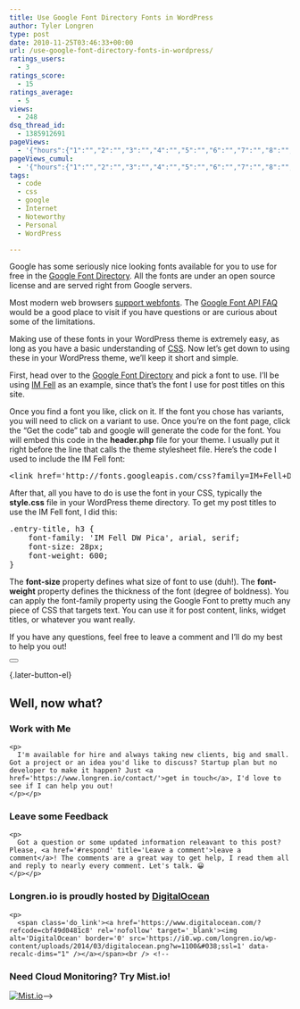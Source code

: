 ```yaml
---
title: Use Google Font Directory Fonts in WordPress
author: Tyler Longren
type: post
date: 2010-11-25T03:46:33+00:00
url: /use-google-font-directory-fonts-in-wordpress/
ratings_users:
  - 3
ratings_score:
  - 15
ratings_average:
  - 5
views:
  - 248
dsq_thread_id:
  - 1385912691
pageViews:
  - '{"hours":{"1":"","2":"","3":"","4":"","5":"","6":"","7":"","8":"","9":"","10":"","11":"","12":"","13":"","14":"","15":"","16":"","17":"","18":"","19":"","20":"","21":"","22":"","23":"","24":"","25":"","26":"","27":"","28":"","29":"","30":"","31":"","32":"","33":"","34":"","35":"","36":"","37":"","38":"","39":"","40":"","41":"","42":"","43":"","44":"","45":"","46":"","47":""},"days":{"2":"","3":"","4":"","5":"","6":"","7":"","8":"","9":"","10":"","11":"","12":"","13":"","14":""},"weeks":{"3":"","4":"","5":"","6":"","7":"","8":"","9":"","10":"","11":"","12":""},"months":{"4":"","5":"","6":"","7":"","8":"","9":"","10":"","11":"","12":"","13":"","14":"","15":"","16":"","17":"","18":"","19":"","20":"","21":"","22":"","23":"","24":""}}'
pageViews_cumul:
  - '{"hours":{"1":"","2":"","3":"","4":"","5":"","6":"","7":"","8":"","9":"","10":"","11":"","12":"","13":"","14":"","15":"","16":"","17":"","18":"","19":"","20":"","21":"","22":"","23":"","24":"","25":"","26":"","27":"","28":"","29":"","30":"","31":"","32":"","33":"","34":"","35":"","36":"","37":"","38":"","39":"","40":"","41":"","42":"","43":"","44":"","45":"","46":"","47":""},"days":{"2":"","3":"","4":"","5":"","6":"","7":"","8":"","9":"","10":"","11":"","12":"","13":"","14":""},"weeks":{"3":"","4":"","5":"","6":"","7":"","8":"","9":"","10":"","11":"","12":""},"months":{"4":"","5":"","6":"","7":"","8":"","9":"","10":"","11":"","12":"","13":"","14":"","15":"","16":"","17":"","18":"","19":"","20":"","21":"","22":"","23":"","24":""}}'
tags:
  - code
  - css
  - google
  - Internet
  - Noteworthy
  - Personal
  - WordPress

---
```

Google has some seriously nice looking fonts available for you to use for free in the [Google Font Directory][1]. All the fonts are under an open source license and are served right from Google servers.

Most modern web browsers [support webfonts][2]. The [Google Font API FAQ][3] would be a good place to visit if you have questions or are curious about some of the limitations.

Making use of these fonts in your WordPress theme is extremely easy, as long as you have a basic understanding of [CSS][4]. Now let&#8217;s get down to using these in your WordPress theme, we&#8217;ll keep it short and simple.

First, head over to the [Google Font Directory][5] and pick a font to use. I&#8217;ll be using [IM Fell][6] as an example, since that&#8217;s the font I use for post titles on this site.

Once you find a font you like, click on it. If the font you chose has variants, you will need to click on a variant to use. Once you&#8217;re on the font page, click the &#8220;Get the code&#8221; tab and google will generate the code for the font. You will embed this code in the **header.php** file for your theme. I usually put it right before the line that calls the theme stylesheet file. Here&#8217;s the code I used to include the IM Fell font:

<pre>&lt;link href='http://fonts.googleapis.com/css?family=IM+Fell+DW+Pica&subset=latin' rel='stylesheet' type='text/css' /&gt;</pre>

After that, all you have to do is use the font in your CSS, typically the **style.css** file in your WordPress theme directory. To get my post titles to use the IM Fell font, I did this:

<pre>.entry-title, h3 {
    font-family: 'IM Fell DW Pica', arial, serif;
    font-size: 28px;
    font-weight: 600;
}
</pre>

The **font-size** property defines what size of font to use (duh!). The **font-weight** property defines the thickness of the font (degree of boldness). You can apply the font-family property using the Google Font to pretty much any piece of CSS that targets text. You can use it for post content, links, widget titles, or whatever you want really.

If you have any questions, feel free to leave a comment and I&#8217;ll do my best to help you out! 

<div class="wpulike wpulike-default " >
  <div class="wp_ulike_general_class wp_ulike_is_not_liked">
    <button type="button"
					aria-label="Like Button"
					data-ulike-id="2630"
					data-ulike-nonce="5472c20e39"
					data-ulike-type="likeThis"
					data-ulike-template="wpulike-default"
					data-ulike-display-likers="0"
					data-ulike-disable-pophover="0"
					class="wp_ulike_btn wp_ulike_put_image wp_likethis_2630"></button><span class="count-box"></span>
  </div>
</div>

[][7]{.later-button-el}

<div class='what-next'>
  <h2>
    Well, now what?
  </h2>
  
  <div class='hire'>
    <h3>
      Work with Me
    </h3>
    
    <p>
      I'm available for hire and always taking new clients, big and small. Got a project or an idea you'd like to discuss? Startup plan but no developer to make it happen? Just <a href='https://www.longren.io/contact/'>get in touch</a>, I'd love to see if I can help you out!
    </p></p>
  </div>
  
  <div class='hire'>
    <h3>
      Leave some Feedback
    </h3>
    
    <p>
      Got a question or some updated information releavant to this post? Please, <a href='#respond' title='Leave a comment'>leave a comment</a>! The comments are a great way to get help, I read them all and reply to nearly every comment. Let's talk. 😀
    </p></p>
  </div>
  
  <div class='now-what-bottom-ad'>
    <h3>
      Longren.io is proudly hosted by <a href='https://www.digitalocean.com/?refcode=cbf49d0481c8'>DigitalOcean</a>
    </h3>
    
    <p>
      <span class='do_link'><a href='https://www.digitalocean.com/?refcode=cbf49d0481c8' rel='nofollow' target='_blank'><img alt='DigitalOcean' border='0' src='https://i0.wp.com/longren.io/wp-content/uploads/2014/03/digitalocean.png?w=1100&#038;ssl=1' data-recalc-dims="1" /></a></span><br /> <!--

<h3>Need Cloud Monitoring? Try Mist.io!</h3>

<span class='do_link'><a href='http://mist.io/?ref=tyler' rel='nofollow' target='_blank'><img alt='Mist.io' border='0' src='https://i0.wp.com/longren.io/wp-content/uploads/2014/04/mistio.jpg?w=1100&#038;ssl=1' data-recalc-dims="1"></a></span>--></div> </div>

 [1]: https://fonts.google.com/
 [2]: http://code.google.com/apis/webfonts/faq.html#Browsers_Supported
 [3]: http://code.google.com/apis/webfonts/faq.html
 [4]: http://www.w3schools.com/css/
 [5]: http://code.google.com/webfonts/
 [6]: http://code.google.com/webfonts/list?family=IM+Fell&subset=latin
 [7]: #